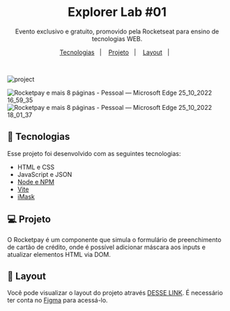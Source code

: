 <h1 align="center"> Explorer Lab #01 </h1>

<p align="center">
Evento exclusivo e gratuito, promovido pela Rocketseat para ensino de tecnologias WEB.
</p>

<p align="center">
  <a href="#-tecnologias">Tecnologias</a>&nbsp;&nbsp;&nbsp;|&nbsp;&nbsp;&nbsp;
  <a href="#-projeto">Projeto</a>&nbsp;&nbsp;&nbsp;|&nbsp;&nbsp;&nbsp;
  <a href="#-layout">Layout</a>&nbsp;&nbsp;&nbsp;|&nbsp;&nbsp;&nbsp;
</p>

<br>

![project](https://user-images.githubusercontent.com/101364762/197880398-665a46b7-29a9-4053-bc19-a0cb45121b6c.png)

![Rocketpay e mais 8 páginas - Pessoal — Microsoft​ Edge 25_10_2022 16_59_35](https://user-images.githubusercontent.com/101364762/197881355-3db099ca-8aae-4b69-bdce-c5e7bdcc4d2b.png)
![Rocketpay e mais 8 páginas - Pessoal — Microsoft​ Edge 25_10_2022 18_01_37](https://user-images.githubusercontent.com/101364762/197881361-b467d5e1-27ac-4a52-aff6-66fd3f6d40e9.png)


## 🚀 Tecnologias

Esse projeto foi desenvolvido com as seguintes tecnologias:

- HTML e CSS
- JavaScript e JSON
- [Node e NPM](https://nodejs.org/)
- [Vite](https://vitejs.dev/)
- [iMask](https://imask.js.org)

## 💻 Projeto

O Rocketpay é um componente que simula o formulário de preenchimento de cartão de crédito, onde é possível adicionar máscara aos inputs e atualizar elementos HTML via DOM.

## 🔖 Layout

Você pode visualizar o layout do projeto através [DESSE LINK](https://www.figma.com/file/gpqavL469k0pPUGOmAQEM9/Explorer-Lab-%2301/duplicate). É necessário ter conta no [Figma](https://figma.com) para acessá-lo.
